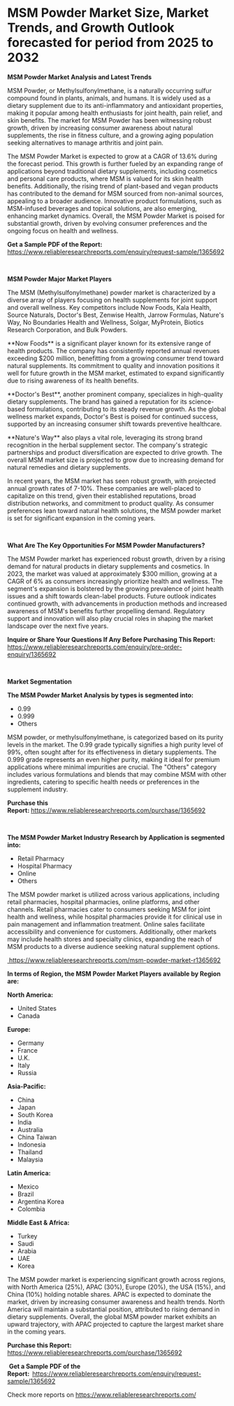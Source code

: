 <p><h1>MSM Powder Market Size, Market Trends, and Growth Outlook forecasted for period from 2025 to 2032</h1></p><p><strong>MSM Powder Market Analysis and Latest Trends</strong></p>
<p><p>MSM Powder, or Methylsulfonylmethane, is a naturally occurring sulfur compound found in plants, animals, and humans. It is widely used as a dietary supplement due to its anti-inflammatory and antioxidant properties, making it popular among health enthusiasts for joint health, pain relief, and skin benefits. The market for MSM Powder has been witnessing robust growth, driven by increasing consumer awareness about natural supplements, the rise in fitness culture, and a growing aging population seeking alternatives to manage arthritis and joint pain.</p><p>The MSM Powder Market is expected to grow at a CAGR of 13.6% during the forecast period. This growth is further fueled by an expanding range of applications beyond traditional dietary supplements, including cosmetics and personal care products, where MSM is valued for its skin health benefits. Additionally, the rising trend of plant-based and vegan products has contributed to the demand for MSM sourced from non-animal sources, appealing to a broader audience. Innovative product formulations, such as MSM-infused beverages and topical solutions, are also emerging, enhancing market dynamics. Overall, the MSM Powder Market is poised for substantial growth, driven by evolving consumer preferences and the ongoing focus on health and wellness.</p></p>
<p><strong>Get a Sample PDF of the Report:&nbsp;</strong> <a href="https://www.reliableresearchreports.com/enquiry/request-sample/1365692?utm_campaign=2665&utm_medium=2&utm_source=Github&utm_content=ia&utm_term=22032025&utm_id=msm-powder">https://www.reliableresearchreports.com/enquiry/request-sample/1365692</a></p>
<p>&nbsp;</p>
<p><strong>MSM Powder Major Market Players</strong></p>
<p><p>The MSM (Methylsulfonylmethane) powder market is characterized by a diverse array of players focusing on health supplements for joint support and overall wellness. Key competitors include Now Foods, Kala Health, Source Naturals, Doctor's Best, Zenwise Health, Jarrow Formulas, Nature's Way, No Boundaries Health and Wellness, Solgar, MyProtein, Biotics Research Corporation, and Bulk Powders.</p><p>**Now Foods** is a significant player known for its extensive range of health products. The company has consistently reported annual revenues exceeding $200 million, benefitting from a growing consumer trend toward natural supplements. Its commitment to quality and innovation positions it well for future growth in the MSM market, estimated to expand significantly due to rising awareness of its health benefits.</p><p>**Doctor's Best**, another prominent company, specializes in high-quality dietary supplements. The brand has gained a reputation for its science-based formulations, contributing to its steady revenue growth. As the global wellness market expands, Doctor's Best is poised for continued success, supported by an increasing consumer shift towards preventive healthcare.</p><p>**Nature's Way** also plays a vital role, leveraging its strong brand recognition in the herbal supplement sector. The company's strategic partnerships and product diversification are expected to drive growth. The overall MSM market size is projected to grow due to increasing demand for natural remedies and dietary supplements.</p><p>In recent years, the MSM market has seen robust growth, with projected annual growth rates of 7-10%. These companies are well-placed to capitalize on this trend, given their established reputations, broad distribution networks, and commitment to product quality. As consumer preferences lean toward natural health solutions, the MSM powder market is set for significant expansion in the coming years.</p></p>
<p>&nbsp;</p>
<p><strong>What Are The Key Opportunities For MSM Powder Manufacturers?</strong></p>
<p><p>The MSM Powder market has experienced robust growth, driven by a rising demand for natural products in dietary supplements and cosmetics. In 2023, the market was valued at approximately $300 million, growing at a CAGR of 6% as consumers increasingly prioritize health and wellness. The segment's expansion is bolstered by the growing prevalence of joint health issues and a shift towards clean-label products. Future outlook indicates continued growth, with advancements in production methods and increased awareness of MSM's benefits further propelling demand. Regulatory support and innovation will also play crucial roles in shaping the market landscape over the next five years.</p></p>
<p><strong>Inquire or Share Your Questions If Any Before Purchasing This Report:</strong> <a href="https://www.reliableresearchreports.com/enquiry/pre-order-enquiry/1365692?utm_campaign=2665&utm_medium=2&utm_source=Github&utm_content=ia&utm_term=22032025&utm_id=msm-powder">https://www.reliableresearchreports.com/enquiry/pre-order-enquiry/1365692</a></p>
<p>&nbsp;</p>
<p><strong>Market Segmentation</strong></p>
<p><strong>The MSM Powder Market Analysis by types is segmented into:</strong></p>
<p><ul><li>0.99</li><li>0.999</li><li>Others</li></ul></p>
<p><p>MSM powder, or methylsulfonylmethane, is categorized based on its purity levels in the market. The 0.99 grade typically signifies a high purity level of 99%, often sought after for its effectiveness in dietary supplements. The 0.999 grade represents an even higher purity, making it ideal for premium applications where minimal impurities are crucial. The "Others" category includes various formulations and blends that may combine MSM with other ingredients, catering to specific health needs or preferences in the supplement industry.</p></p>
<p><strong>Purchase this Report:&nbsp;</strong><a href="https://www.reliableresearchreports.com/purchase/1365692?utm_campaign=2665&utm_medium=2&utm_source=Github&utm_content=ia&utm_term=22032025&utm_id=msm-powder">https://www.reliableresearchreports.com/purchase/1365692</a></p>
<p>&nbsp;</p>
<p><strong>The MSM Powder Market Industry Research by Application is segmented into:</strong></p>
<p><ul><li>Retail Pharmacy</li><li>Hospital Pharmacy</li><li>Online</li><li>Others</li></ul></p>
<p><p>The MSM powder market is utilized across various applications, including retail pharmacies, hospital pharmacies, online platforms, and other channels. Retail pharmacies cater to consumers seeking MSM for joint health and wellness, while hospital pharmacies provide it for clinical use in pain management and inflammation treatment. Online sales facilitate accessibility and convenience for customers. Additionally, other markets may include health stores and specialty clinics, expanding the reach of MSM products to a diverse audience seeking natural supplement options.</p></p>
<p><a href="https://www.reliableresearchreports.com/msm-powder-market-r1365692?utm_campaign=2665&utm_medium=2&utm_source=Github&utm_content=ia&utm_term=22032025&utm_id=msm-powder">&nbsp;https://www.reliableresearchreports.com/msm-powder-market-r1365692</a></p>
<p><strong>In terms of Region, the MSM Powder Market Players available by Region are:</strong></p>
<p>
    <p> <strong> North America: </strong>
        <ul>
            <li>United States</li>
            <li>Canada</li>
        </ul>
        </p> 
    <p> <strong> Europe: </strong>
        <ul>
            <li>Germany</li>
            <li>France</li>
            <li>U.K.</li>
            <li>Italy</li>
            <li>Russia</li>
        </ul>
        </p> 
    <p> <strong> Asia-Pacific: </strong>
        <ul>
            <li>China</li>
            <li>Japan</li>
            <li>South Korea</li>
            <li>India</li>
            <li>Australia</li>
            <li>China Taiwan</li>
            <li>Indonesia</li>
            <li>Thailand</li>
            <li>Malaysia</li>
        </ul>
        </p> 
    <p> <strong> Latin America: </strong>
        <ul>
            <li>Mexico</li>
            <li>Brazil</li>
            <li>Argentina Korea</li>
            <li>Colombia</li>
        </ul>
        </p> 
    <p> <strong> Middle East & Africa: </strong>
        <ul>
            <li>Turkey</li>
            <li>Saudi</li>
            <li>Arabia</li>
            <li>UAE</li>
            <li>Korea</li>
        </ul>
    </p>
    </p>
<p><p>The MSM powder market is experiencing significant growth across regions, with North America (25%), APAC (30%), Europe (20%), the USA (15%), and China (10%) holding notable shares. APAC is expected to dominate the market, driven by increasing consumer awareness and health trends. North America will maintain a substantial position, attributed to rising demand in dietary supplements. Overall, the global MSM powder market exhibits an upward trajectory, with APAC projected to capture the largest market share in the coming years.</p></p>
<p><strong>Purchase this Report: </strong><a href="https://www.reliableresearchreports.com/purchase/1365692?utm_campaign=2665&utm_medium=2&utm_source=Github&utm_content=ia&utm_term=22032025&utm_id=msm-powder">https://www.reliableresearchreports.com/purchase/1365692</a></p>
<p>&nbsp;<strong>Get a Sample PDF of the Report:&nbsp;&nbsp;</strong><a href="https://www.reliableresearchreports.com/enquiry/request-sample/1365692?utm_campaign=2665&utm_medium=2&utm_source=Github&utm_content=ia&utm_term=22032025&utm_id=msm-powder">https://www.reliableresearchreports.com/enquiry/request-sample/1365692</a></p>
<p><strong></strong></p>
<p>Check more reports on <a href="https://www.reliableresearchreports.com/?utm_campaign=2665&utm_medium=2&utm_source=Github&utm_content=ia&utm_term=22032025&utm_id=msm-powder">https://www.reliableresearchreports.com/</a></p>